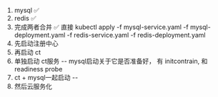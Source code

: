 1. mysql  ✅
2. redis  ✅
3. 完成两者合并   ✅  直接 kubectl apply -f mysql-service.yaml -f mysql-deployment.yaml -f redis-service.yaml -f redis-deployment.yaml
4. 先启动注册中心
5. 再启动 ct
6. 单独启动 ct服务  --  mysql启动关于它是否准备好， 有 initcontrain, 和 readiness probe
7. ct + mysql一起启动  --
8. 然后云服务化